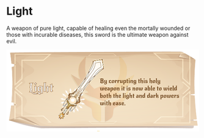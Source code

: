 # Light

A weapon of pure light, capable of healing even the mortally wounded or those with incurable diseases, this sword is the ultimate weapon against evil.

![](../../../../.gitbook/assets/light.png)

